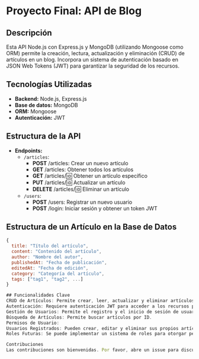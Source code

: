 # Proyecto Final: API de Blog

## Descripción

Esta API Node.js con Express.js y MongoDB (utilizando Mongoose como ORM) permite la creación, lectura, actualización y eliminación (CRUD) de artículos en un blog. Incorpora un sistema de autenticación basado en JSON Web Tokens (JWT) para garantizar la seguridad de los recursos.

## Tecnologías Utilizadas

* **Backend:** Node.js, Express.js
* **Base de datos:** MongoDB
* **ORM:** Mongoose
* **Autenticación:** JWT

## Estructura de la API

* **Endpoints:**
  * `/articles`:
    * **POST** /articles: Crear un nuevo artículo
    * **GET** /articles: Obtener todos los artículos
    * **GET** /articles/:id: Obtener un artículo específico
    * **PUT** /articles/:id: Actualizar un artículo
    * **DELETE** /articles/:id: Eliminar un artículo
  * `/users`:
    * **POST** /users: Registrar un nuevo usuario
    * **POST** /login: Iniciar sesión y obtener un token JWT

## Estructura de un Artículo en la Base de Datos

```javascript
{
  title: "Título del artículo",
  content: "Contenido del artículo",
  author: "Nombre del autor",
  publishedAt: "Fecha de publicación",
  editedAt: "Fecha de edición",
  category: "Categoría del artículo",
  tags: ["tag1", "tag2", ...]
}

## Funcionalidades Clave
CRUD de Artículos: Permite crear, leer, actualizar y eliminar artículos.
Autenticación: Requiere autenticación JWT para acceder a los recursos protegidos.
Gestión de Usuarios: Permite el registro y el inicio de sesión de usuarios.
Búsqueda de Artículos: Permite buscar artículos por ID.
Permisos de Usuario:
Usuarios Registrados: Pueden crear, editar y eliminar sus propios artículos.
Roles Futuras: Se puede implementar un sistema de roles para otorgar permisos más granulares (ej: administradores, colaboradores).

Contribuciones
Las contribuciones son bienvenidas. Por favor, abre un issue para discutir cualquier cambio que quieras hacer.
